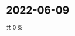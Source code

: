 # 2022-06-09

共 0 条

<!-- BEGIN WEIBO -->
<!-- 最后更新时间 Thu Jun 09 2022 16:09:32 GMT+0800 (China Standard Time) -->

<!-- END WEIBO -->
